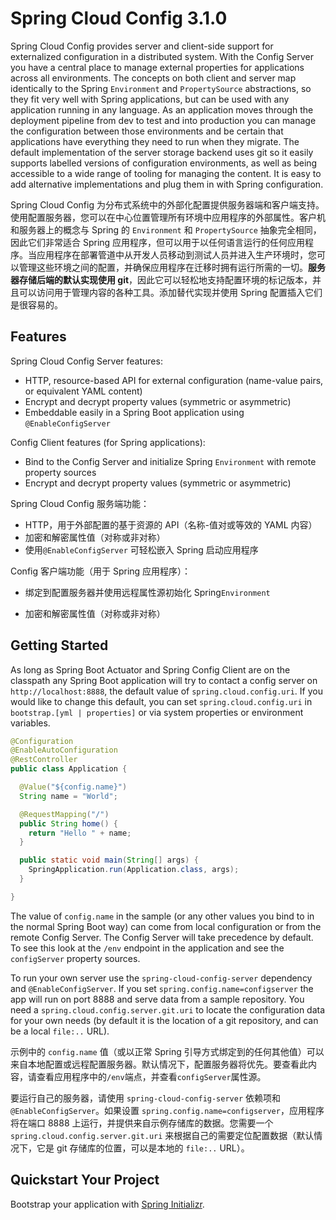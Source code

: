 # Spring Cloud Config 3.1.0

Spring Cloud Config provides server and client-side support for externalized configuration in a distributed system. With the Config Server you have a central place to manage external properties for applications across all environments. The concepts on both client and server map identically to the Spring `Environment` and `PropertySource` abstractions, so they fit very well with Spring applications, but can be used with any application running in any language. As an application moves through the deployment pipeline from dev to test and into production you can manage the configuration between those environments and be certain that applications have everything they need to run when they migrate. The default implementation of the server storage backend uses git so it easily supports labelled versions of configuration environments, as well as being accessible to a wide range of tooling for managing the content. It is easy to add alternative implementations and plug them in with Spring configuration.

Spring Cloud Config 为分布式系统中的外部化配置提供服务器端和客户端支持。使用配置服务器，您可以在中心位置管理所有环境中应用程序的外部属性。客户机和服务器上的概念与 Spring 的  `Environment` 和 `PropertySource` 抽象完全相同，因此它们非常适合 Spring 应用程序，但可以用于以任何语言运行的任何应用程序。当应用程序在部署管道中从开发人员移动到测试人员并进入生产环境时，您可以管理这些环境之间的配置，并确保应用程序在迁移时拥有运行所需的一切。**服务器存储后端的默认实现使用 git**，因此它可以轻松地支持配置环境的标记版本，并且可以访问用于管理内容的各种工具。添加替代实现并使用 Spring 配置插入它们是很容易的。

## Features

Spring Cloud Config Server features:

- HTTP, resource-based API for external configuration (name-value pairs, or equivalent YAML content)
- Encrypt and decrypt property values (symmetric or asymmetric)
- Embeddable easily in a Spring Boot application using `@EnableConfigServer`

Config Client features (for Spring applications):

- Bind to the Config Server and initialize Spring `Environment` with remote property sources
- Encrypt and decrypt property values (symmetric or asymmetric)

Spring Cloud Config 服务端功能：

- HTTP，用于外部配置的基于资源的 API（名称-值对或等效的 YAML 内容）
- 加密和解密属性值（对称或非对称）
- 使用`@EnableConfigServer` 可轻松嵌入 Spring 启动应用程序

Config 客户端功能（用于 Spring 应用程序）：

- 绑定到配置服务器并使用远程属性源初始化 Spring`Environment`

- 加密和解密属性值（对称或非对称）

## Getting Started

As long as Spring Boot Actuator and Spring Config Client are on the classpath any Spring Boot application will try to contact a config server on `http://localhost:8888`, the default value of `spring.cloud.config.uri`. If you would like to change this default, you can set `spring.cloud.config.uri` in `bootstrap.[yml | properties]` or via system properties or environment variables.

```java
@Configuration
@EnableAutoConfiguration
@RestController
public class Application {

  @Value("${config.name}")
  String name = "World";

  @RequestMapping("/")
  public String home() {
    return "Hello " + name;
  }

  public static void main(String[] args) {
    SpringApplication.run(Application.class, args);
  }

}
```

The value of `config.name` in the sample (or any other values you bind to in the normal Spring Boot way) can come from local configuration or from the remote Config Server. The Config Server will take precedence by default. To see this look at the `/env` endpoint in the application and see the `configServer` property sources.

To run your own server use the `spring-cloud-config-server` dependency and `@EnableConfigServer`. If you set `spring.config.name=configserver` the app will run on port 8888 and serve data from a sample repository. You need a `spring.cloud.config.server.git.uri` to locate the configuration data for your own needs (by default it is the location of a git repository, and can be a local `file:..` URL).

示例中的 `config.name` 值（或以正常 Spring 引导方式绑定到的任何其他值）可以来自本地配置或远程配置服务器。默认情况下，配置服务器将优先。要查看此内容，请查看应用程序中的`/env`端点，并查看`configServer`属性源。

要运行自己的服务器，请使用 `spring-cloud-config-server` 依赖项和 `@EnableConfigServer`。如果设置 `spring.config.name=configserver`，应用程序将在端口 8888 上运行，并提供来自示例存储库的数据。您需要一个 `spring.cloud.config.server.git.uri` 来根据自己的需要定位配置数据（默认情况下，它是 git 存储库的位置，可以是本地的  `file:..` URL）。

## Quickstart Your Project

Bootstrap your application with [Spring Initializr](https://start.spring.io/).